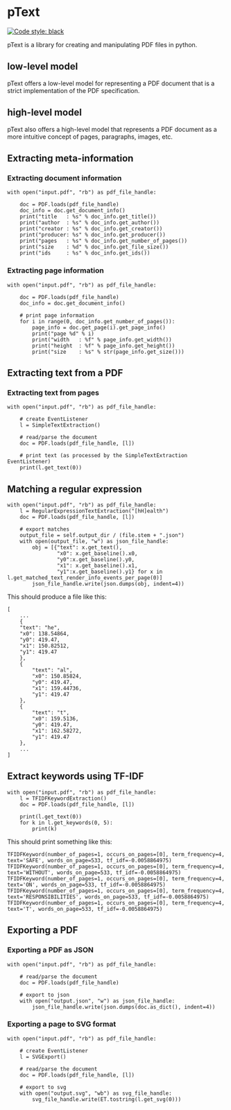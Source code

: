 # pText

[![Code style: black](https://img.shields.io/badge/code%20style-black-000000.svg)](https://github.com/psf/black)

pText is a library for creating and manipulating PDF files in python.

## low-level model

pText offers a low-level model for representing a PDF document that is a strict implementation of the PDF specification.

## high-level model

pText also offers a high-level model that represents a PDF document as a more intuitive concept of pages, paragraphs, images, etc.

## Extracting meta-information

### Extracting document information
    
    with open("input.pdf", "rb") as pdf_file_handle:
        
        doc = PDF.loads(pdf_file_handle)
        doc_info = doc.get_document_info()
        print("title   : %s" % doc_info.get_title())
        print("author  : %s" % doc_info.get_author())
        print("creator : %s" % doc_info.get_creator())
        print("producer: %s" % doc_info.get_producer())
        print("pages   : %s" % doc_info.get_number_of_pages())
        print("size    : %d" % doc_info.get_file_size())
        print("ids     : %s" % doc_info.get_ids())

### Extracting page information

    with open("input.pdf", "rb") as pdf_file_handle:
        
        doc = PDF.loads(pdf_file_handle)
        doc_info = doc.get_document_info()

        # print page information
        for i in range(0, doc_info.get_number_of_pages()):
            page_info = doc.get_page(i).get_page_info()
            print("page %d" % i)
            print("width   : %f" % page_info.get_width())
            print("height  : %f" % page_info.get_height())
            print("size    : %s" % str(page_info.get_size()))
   
## Extracting text from a PDF

### Extracting text from pages

    with open("input.pdf", "rb") as pdf_file_handle:
            
        # create EventListener
        l = SimpleTextExtraction()
            
        # read/parse the document
        doc = PDF.loads(pdf_file_handle, [l])
            
        # print text (as processed by the SimpleTextExtraction EventListener)
        print(l.get_text(0))
    
## Matching a regular expression

    with open("input.pdf", "rb") as pdf_file_handle:
        l = RegularExpressionTextExtraction("[hH]ealth")
        doc = PDF.loads(pdf_file_handle, [l])

        # export matches
        output_file = self.output_dir / (file.stem + ".json")
        with open(output_file, "w") as json_file_handle:
            obj = [{"text": x.get_text(), 
                    "x0": x.get_baseline().x0, 
                    "y0":x.get_baseline().y0, 
                    "x1": x.get_baseline().x1, 
                    "y1":x.get_baseline().y1} for x in l.get_matched_text_render_info_events_per_page(0)]
            json_file_handle.write(json.dumps(obj, indent=4))

This should produce a file like this:

    [
        ...
        {
        "text": "he",
        "x0": 138.54864,
        "y0": 419.47,
        "x1": 150.82512,
        "y1": 419.47
        },
        {
            "text": "al",
            "x0": 150.85824,
            "y0": 419.47,
            "x1": 159.44736,
            "y1": 419.47
        },
        {
            "text": "t",
            "x0": 159.5136,
            "y0": 419.47,
            "x1": 162.58272,
            "y1": 419.47
        },
        ...
    ]

## Extract keywords using TF-IDF

    with open("input.pdf", "rb") as pdf_file_handle:
        l = TFIDFKeywordExtraction()
        doc = PDF.loads(pdf_file_handle, [l])

        print(l.get_text(0))
        for k in l.get_keywords(0, 5):
            print(k)
            
This should print something like this:

    TFIDFKeyword(number_of_pages=1, occurs_on_pages=[0], term_frequency=4, text='SAFE', words_on_page=533, tf_idf=-0.0058864975)
    TFIDFKeyword(number_of_pages=1, occurs_on_pages=[0], term_frequency=4, text='WITHOUT', words_on_page=533, tf_idf=-0.0058864975)
    TFIDFKeyword(number_of_pages=1, occurs_on_pages=[0], term_frequency=4, text='ON', words_on_page=533, tf_idf=-0.0058864975)
    TFIDFKeyword(number_of_pages=1, occurs_on_pages=[0], term_frequency=4, text='RESPONSIBILITIES', words_on_page=533, tf_idf=-0.0058864975)
    TFIDFKeyword(number_of_pages=1, occurs_on_pages=[0], term_frequency=4, text='T', words_on_page=533, tf_idf=-0.0058864975)
   
## Exporting a PDF

### Exporting a PDF as JSON   
 
    with open("input.pdf", "rb") as pdf_file_handle:
            
        # read/parse the document
        doc = PDF.loads(pdf_file_handle)
            
        # export to json
        with open("output.json", "w") as json_file_handle:
            json_file_handle.write(json.dumps(doc.as_dict(), indent=4))
                           
            
### Exporting a page to SVG format

    with open("input.pdf", "rb") as pdf_file_handle:
            
        # create EventListener
        l = SVGExport()
            
        # read/parse the document
        doc = PDF.loads(pdf_file_handle, [l])
            
        # export to svg
        with open("output.svg", "wb") as svg_file_handle:
            svg_file_handle.write(ET.tostring(l.get_svg(0)))
                